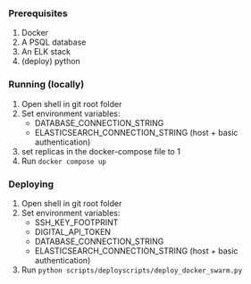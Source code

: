 ### Prerequisites

1. Docker
2. A PSQL database
3. An ELK stack
4. (deploy) python


### Running (locally)

1. Open shell in git root folder
2. Set environment variables:
    * DATABASE_CONNECTION_STRING
    * ELASTICSEARCH_CONNECTION_STRING (host + basic authentication)
3. set replicas in the docker-compose file to 1
4. Run ```docker compose up```

### Deploying

1. Open shell in git root folder
2. Set environment variables:
    * SSH_KEY_FOOTPRINT
    * DIGITAL_API_TOKEN
    * DATABASE_CONNECTION_STRING
    * ELASTICSEARCH_CONNECTION_STRING (host + basic authentication)
3. Run ```python scripts/deployscripts/deploy_docker_swarm.py```